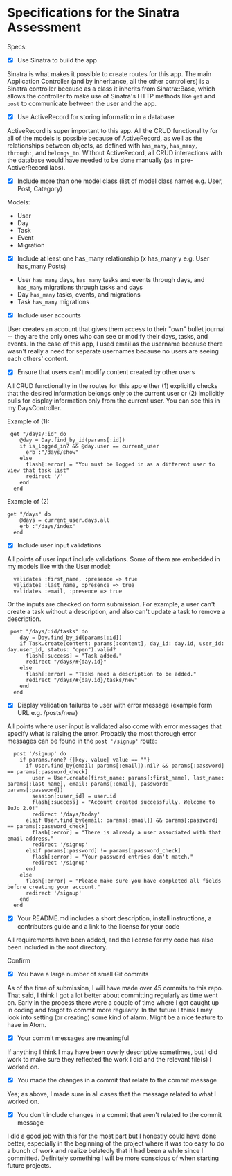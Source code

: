 # Specifications for the Sinatra Assessment

Specs:
- [x] Use Sinatra to build the app

Sinatra is what makes it possible to create routes for this app. The main Application Controller (and by inheritance, all the other controllers) is a Sinatra controller because as a class it inherits from Sinatra::Base, which allows the controller to make use of Sinatra's HTTP methods like `get` and `post` to communicate between the user and the app.

- [x] Use ActiveRecord for storing information in a database

ActiveRecord is super important to this app. All the CRUD functionality for all of the models is possible because of ActiveRecord, as well as the relationships between objects, as defined with `has_many`, `has_many, through:`, and `belongs_to`. Without ActiveRecord, all CRUD interactions with the database would have needed to be done manually (as in pre-ActiverRecord labs).

- [x] Include more than one model class (list of model class names e.g. User, Post, Category)

Models:
* User
* Day
* Task
* Event
* Migration

- [x] Include at least one has_many relationship (x has_many y e.g. User has_many Posts)

* User `has_many` days, `has_many` tasks and events through days, and `has_many` migrations through tasks and days
* Day `has_many` tasks, events, and migrations
* Task `has_many` migrations

- [x] Include user accounts

User creates an account that gives them access to their "own" bullet journal -- they are the only ones who can see or modify their days, tasks, and events. In the case of this app, I used email as the username because there wasn't really a need for separate usernames because no users are seeing each others' content.

- [x] Ensure that users can't modify content created by other users

All CRUD functionality in the routes for this app either (1) explicitly checks that the desired information belongs only to the current user or (2) implicitly pulls for display information only from the current user. You can see this in my DaysController.

Example of (1):
```
 get "/days/:id" do
    @day = Day.find_by_id(params[:id])
    if is_logged_in? && @day.user == current_user
      erb :"/days/show"
    else
      flash[:error] = "You must be logged in as a different user to view that task list"
      redirect '/'
    end
  end
```
Example of (2)
```
get "/days" do
    @days = current_user.days.all
    erb :"/days/index"
  end
```

- [x] Include user input validations

All points of user input include validations. Some of them are embedded in my models like with the User model:
```
  validates :first_name, :presence => true
  validates :last_name, :presence => true
  validates :email, :presence => true
```
Or the inputs are checked on form submission. For example, a user can't create a task without a description, and also can't update a task to remove a description.
```
 post "/days/:id/tasks" do
    day = Day.find_by_id(params[:id])
    if Task.create(content: params[:content], day_id: day.id, user_id: day.user_id, status: "open").valid?
      flash[:success] = "Task added."
      redirect "/days/#{day.id}"
    else
      flash[:error] = "Tasks need a description to be added."
      redirect "/days/#{day.id}/tasks/new"
    end
  end
```

- [x] Display validation failures to user with error message (example form URL e.g. /posts/new)

All points where user input is validated also come with error messages that specify what is raising the error. Probably the most thorough error messages can be found in the `post '/signup'` route:
```
  post '/signup' do
    if params.none? {|key, value| value == ""}
      if User.find_by(email: params[:email]).nil? && params[:password] == params[:password_check]
        user = User.create(first_name: params[:first_name], last_name: params[:last_name], email: params[:email], password: params[:password])
        session[:user_id] = user.id
        flash[:success] = "Account created successfully. Welcome to BuJo 2.0!"
        redirect '/days/today'
      elsif User.find_by(email: params[:email]) && params[:password] == params[:password_check]
        flash[:error] = "There is already a user associated with that email address."
        redirect '/signup'
      elsif params[:password] != params[:password_check]
        flash[:error] = "Your password entries don't match."
        redirect '/signup'
      end
    else
      flash[:error] = "Please make sure you have completed all fields before creating your account."
      redirect '/signup'
    end
  end
```  

- [x] Your README.md includes a short description, install instructions, a contributors guide and a link to the license for your code

All requirements have been added, and the license for my code has also been included in the root directory.

Confirm
- [x] You have a large number of small Git commits

As of the time of submission, I will have made over 45 commits to this repo. That said, I think I got a lot better about committing regularly as time went on. Early in the process there were a couple of time where I got caught up in coding and forgot to commit more regularly. In the future I think I may look into setting (or creating) some kind of alarm. Might be a nice feature to have in Atom.

- [x] Your commit messages are meaningful

If anything I think I may have been overly descriptive sometimes, but I did work to make sure they reflected the work I did and the relevant file(s) I worked on.

- [x] You made the changes in a commit that relate to the commit message

Yes; as above, I made sure in all cases that the message related to what I worked on.

- [x] You don't include changes in a commit that aren't related to the commit message

I did a good job with this for the most part but I honestly could have done better, especially in the beginning of the project where it was too easy to do a bunch of work and realize belatedly that it had been a while since I committed. Definitely something I will be more conscious of when starting future projects.
